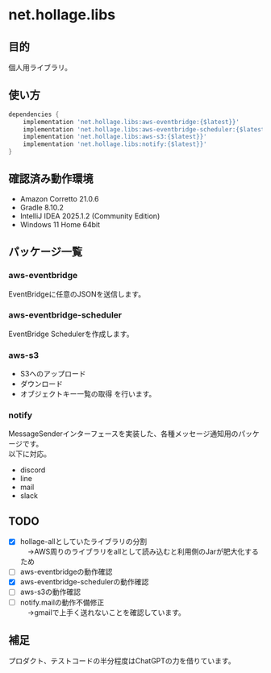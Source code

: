 # net.hollage.libs

## 目的

個人用ライブラリ。

## 使い方

```groovy:build.gradle
dependencies {
    implementation 'net.hollage.libs:aws-eventbridge:{$latest}}'
    implementation 'net.hollage.libs:aws-eventbridge-scheduler:{$latest}}'
    implementation 'net.hollage.libs:aws-s3:{$latest}}'
    implementation 'net.hollage.libs:notify:{$latest}}'
}
```

## 確認済み動作環境

- Amazon Corretto 21.0.6  
- Gradle 8.10.2  
- IntelliJ IDEA 2025.1.2 (Community Edition)  
- Windows 11 Home 64bit  

## パッケージ一覧

### aws-eventbridge

EventBridgeに任意のJSONを送信します。

### aws-eventbridge-scheduler

EventBridge Schedulerを作成します。

### aws-s3

- S3へのアップロード
- ダウンロード
- オブジェクトキー一覧の取得
を行います。


### notify

MessageSenderインターフェースを実装した、各種メッセージ通知用のパッケージです。  
以下に対応。
- discord
- line
- mail
- slack

## TODO

- [x] hollage-allとしていたライブラリの分割  
　→AWS周りのライブラリをallとして読み込むと利用側のJarが肥大化するため
- [ ] aws-eventbridgeの動作確認
- [x] aws-eventbridge-schedulerの動作確認
- [ ] aws-s3の動作確認
- [ ] notify.mailの動作不備修正  
　→gmailで上手く送れないことを確認しています。

## 補足

プロダクト、テストコードの半分程度はChatGPTの力を借りています。
